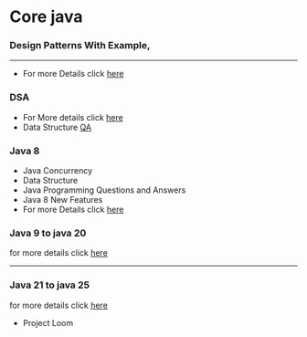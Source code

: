 # Core java

### Design Patterns With Example,
<hr/>

- For more Details click [here](/design_pattern/design_patterns.md)

### DSA
- For More details click [here](/java-8proj/data_structure.md)
- Data Structure [QA](/java-8proj/data_structureqa.md)
### Java 8

- Java Concurrency
- Data Structure
- Java Programming Questions and Answers
- Java 8 New Features
- For more Details click [here](/java-8proj/readme.md)

### Java 9 to java 20
for more details click [here](java-20/readme.md)

<hr/>


### Java 21 to java 25
for more details click [here](java21-to-25/readme.md)
- Project Loom
